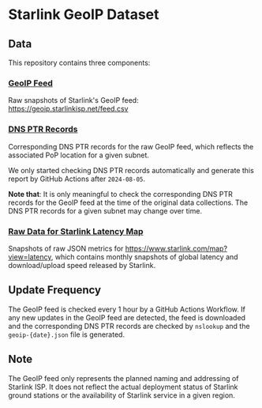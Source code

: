# Starlink GeoIP Dataset

## Data

This repository contains three components:

### [GeoIP Feed](./feed/)

Raw snapshots of Starlink's GeoIP feed: https://geoip.starlinkisp.net/feed.csv

### [DNS PTR Records](./geoip/)

Corresponding DNS PTR records for the raw GeoIP feed, which reflects the associated PoP location for a given subnet.

We only started checking DNS PTR records automatically and generate this report by GitHub Actions after `2024-08-05`.

**Note that**: It is only meaningful to check the corresponding DNS PTR records for the GeoIP feed at the time of the original data collections. The DNS PTR records for a given subnet may change over time.

### [Raw Data for Starlink Latency Map](./latency/)

Snapshots of raw JSON metrics for https://www.starlink.com/map?view=latency, which contains monthly snapshots of global latency and download/upload speed released by Starlink.

## Update Frequency

The GeoIP feed is checked every 1 hour by a GitHub Actions Workflow. If any new updates in the GeoIP feed are detected, the feed is downloaded and the corresponding DNS PTR records are checked by `nslookup` and the `geoip-{date}.json` file is generated.

## Note

The GeoIP feed only represents the planned naming and addressing of Starlink ISP. It does not reflect the actual deployment status of Starlink ground stations or the availability of Starlink service in a given region.
